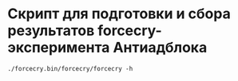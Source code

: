 # Скрипт для подготовки и сбора результатов forcecry-эксперимента Антиадблока
```
./forcecry.bin/forcecry/forcecry -h

```
